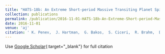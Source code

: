 ```yaml
---
title: "HATS-18b: An Extreme Short-period Massive Transiting Planet Spinning Up Its Star"
collection: publications
permalink: /publication/2016-11-01-HATS-18b-An-Extreme-Short-period-Massive-Transiting-Planet-Spinning-Up-Its-Star
date: 2016-11-01
venue: 'aj'
citation: ' K. Penev,  J. Hartman,  G. Bakos,  S. Ciceri,  R. Brahm,  D. Bayliss,  J. Bento,  A. Jordán,  Z. Csubry,  W. Bhatti,  M. de Val-Borro,  N. Espinoza,  G. Zhou,  L. Mancini,  M. Rabus,  V. Suc,  T. Henning,  B. Schmidt,  R. Noyes,  J. Lázár,  I. Papp,  P. Sári, &quot;HATS-18b: An Extreme Short-period Massive Transiting Planet Spinning Up Its Star.&quot; aj, 2016.'
---
```

Use [Google Scholar](https://scholar.google.com/scholar?q=HATS+18b:+An+Extreme+Short+period+Massive+Transiting+Planet+Spinning+Up+Its+Star){:target="_blank"} for full citation